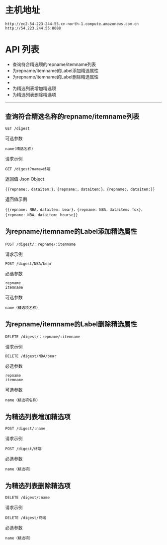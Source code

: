 # 主机地址
	
    http://ec2-54-223-244-55.cn-north-1.compute.amazonaws.com.cn
    http://54.223.244.55:8088
    
# API 列表
	
- 查询符合精选项的repname/itemname列表
- 为repname/itemname的Label添加精选属性
- 为repname/itemname的Label删除精选属性
- 
- 为精选列表增加精选项
- 为精选列表删除精选项
 

----------


## 查询符合精选名称的repname/itemname列表
	
	GET /digest

可选参数
	
	name(精选名称)

请求示例
	
	GET /digest?name=终端

返回值 Json Object

	{{repname:，dataitem:}，{repname:，dataitem:}，{repname:，dataitem:}}

返回值示例

	{{repname: NBA，dataitem: bear}，{repname: NBA，dataitem: fox}，{repname: NBA，dataitem: hourse}}


## 为repname/itemname的Label添加精选属性
	
	POST /digest/：repname/:itemname

请求示例

	POST /digest/NBA/bear

必选参数

	repname
	itemname

可选参数
	
	name（精选项名称）


## 为repname/itemname的Label删除精选属性
	
	DELETE /digest/：repname/:itemname

请求示例

	DELETE /digest/NBA/bear

必选参数

	repname
	itemname

可选参数
	
	name（精选项名称）


## 为精选列表增加精选项
	
	POST /digest/:name

请求示例

	POST /digest/终端

必选参数

	name（精选项）
	

## 为精选列表删除精选项
	
	DELETE /digest/:name

请求示例

	DELETE /digest/终端

必选参数

	name（精选项）
